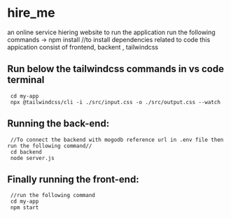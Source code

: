 # hire_me
an online service hiering website
to run the application run the following commands
  -> npm install   //to install dependencies related to code
this appication consist of frontend, backent , tailwindcss

## Run below the tailwindcss commands in vs code terminal
     cd my-app
     npx @tailwindcss/cli -i ./src/input.css -o ./src/output.css --watch
   
## Running the back-end:
     //To connect the backend with mogodb reference url in .env file then run the following command//
     cd backend
     node server.js
## Finally running the front-end:
     //run the following command
     cd my-app
     npm start
